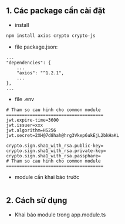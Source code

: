 ## 1. Các package cần cài đặt

- install

``` bash
npm install axios crypto crypto-js
```

- file package.json:

```
...
"dependencies": {
    ...
    "axios": "^1.2.1",
    ...
},
...
```

- file .env

```
# Tham so cau hinh cho common module =====================================
jwt.expire-time=3600
jwt.issuer=xxx
jwt.algorithm=HS256
jwt.secret=2XH@7d8hah@hrg3Vkep6ukEjL2bkHaKL

crypto.sign.sha1_with_rsa.public-key=
crypto.sign.sha1_with_rsa.private-key=
crypto.sign.sha1_with_rsa.passphare=
# Tham so cau hinh cho common module =====================================
```

- module cần khai báo trước

```
```

## 2. Cách sử dụng

- Khai báo module trong app.module.ts
